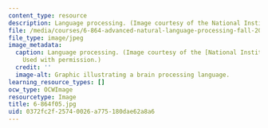 ```yaml
---
content_type: resource
description: Language processing. (Image courtesy of the National Institutes of Health.)
file: /media/courses/6-864-advanced-natural-language-processing-fall-2005/0372fc2f25740026a775180dae62a8a6_6-864f05.jpg
file_type: image/jpeg
image_metadata:
  caption: Language processing. (Image courtesy of the [National Institutes of Health](http://www.nih.gov/).
    Used with permission.)
  credit: ''
  image-alt: Graphic illustrating a brain processing language.
learning_resource_types: []
ocw_type: OCWImage
resourcetype: Image
title: 6-864f05.jpg
uid: 0372fc2f-2574-0026-a775-180dae62a8a6
---
```

